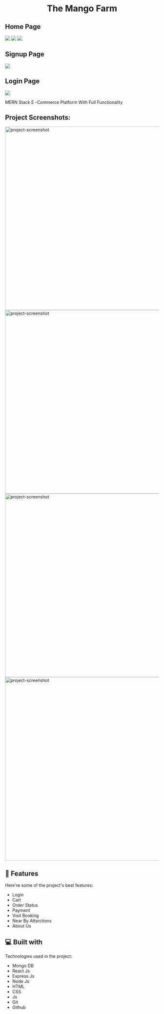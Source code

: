 <h1 align="center" id="title">The Mango Farm</h1>
<h2> Home Page</h2>
<img src="https://drive.usercontent.google.com/download?id=1DRIbGYf39jNYdMcyajcmaePTx321yOqW&authuser=0" style="max-width: 100%; height: auto;" /> 
<img src="https://drive.usercontent.google.com/download?id=14jHfkQUhXbkxSV3VPugyAT-GpZuT6Z2o&authuser=0" style="max-width: 100%; height: auto;" /> 
<img src="https://drive.usercontent.google.com/download?id=1vZmEGps7lbFzYExDNQTuHFJYbZCfMreN&authuser=0" style="max-width: 100%; height: auto;" /> 

<h2> Signup Page </h2>
<img src="https://drive.google.com/file/d/1_9brN5AmSVHaf8ntf9-E9kfXe5uXWC57/view?usp=sharing" style="max-width: 100%; height: auto;" /> 
<h2>Login Page</h2>
<img src="https://drive.usercontent.google.com/download?id=1_9brN5AmSVHaf8ntf9-E9kfXe5uXWC57&authuser=0" style="max-width: 100%; height: auto;" /> 

<p id="description">MERN Stack E -Commerce Platform With Full Functionality</p>

<h2>Project Screenshots:</h2> 

<img src="https://i.postimg.cc/d0PdX60W/Whats-App-Image-2024-07-05-at-10-22-15-7d0e04fe.jpg" alt="project-screenshot" width="600" height="600/">

<img src="https://i.postimg.cc/wvFm1dQP/Whats-App-Image-2024-07-05-at-10-22-16-0994fa59.jpg" alt="project-screenshot" width="600" height="600/">

<img src="https://i.postimg.cc/vTNxvLjt/Whats-App-Image-2024-07-05-at-10-22-16-44e1b605.jpg" alt="project-screenshot" width="600" height="600/">

<img src="https://i.postimg.cc/9Mc9XfZZ/Whats-App-Image-2024-07-05-at-10-27-23-eec2f38a.jpg" alt="project-screenshot" width="600" height="600/">

  
  
<h2>🧐 Features</h2>

Here're some of the project's best features:

*   Login
*   Cart
*   Order Status
*   Payment
*   Visit Booking
*   Near By Attarctions
*   About Us

  
  
<h2>💻 Built with</h2>

Technologies used in the project:

*   Mongo DB
*   React Js
*   Express Js
*   Node Js
*   HTML
*   CSS
*   Js
*   Git
*   Github
